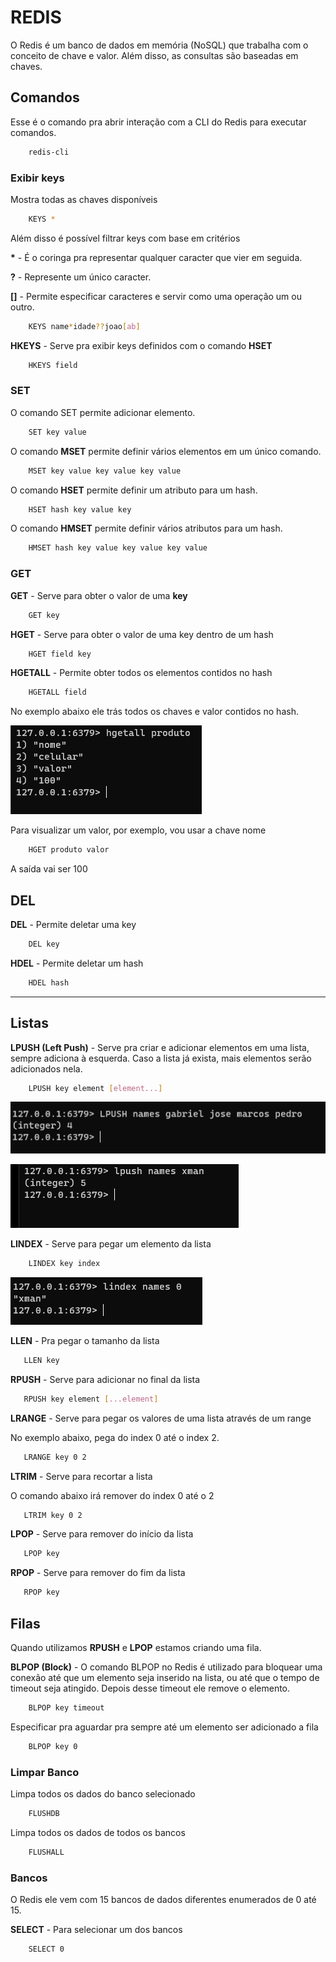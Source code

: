 # REDIS

O Redis é um banco de dados em memória (NoSQL) que trabalha com o conceito de chave e valor. Além disso, as consultas
são baseadas em chaves.

## Comandos

Esse é o comando pra abrir interação com a CLI do Redis para executar comandos.

```bash
    redis-cli
```

### Exibir keys

Mostra todas as chaves disponíveis

```bash
    KEYS *
```

Além disso é possível filtrar keys com base em critérios

**\*** - É o coringa pra representar qualquer caracter que vier em seguida.

**?** - Represente um único caracter.

**[]** - Permite especificar caracteres e servir como uma operação um ou outro.

```bash
    KEYS name*idade??joao[ab]
```

**HKEYS** - Serve pra exibir keys definidos com o comando **HSET**

```bash
    HKEYS field
```


### SET 


O comando SET permite adicionar elemento.

```bash
    SET key value
```

O comando **MSET** permite definir vários elementos em um único comando.

```bash
    MSET key value key value key value
```

O comando **HSET** permite definir um atributo para um hash.

```bash
    HSET hash key value key 
```

O comando **HMSET** permite definir vários atributos para um hash.

```bash
    HMSET hash key value key value key value
```

### GET 


**GET** - Serve para obter o valor de uma **key**

```bash
    GET key
```

**HGET** - Serve para obter o valor de uma key dentro de um hash

```bash
    HGET field key
```

**HGETALL** - Permite obter todos os elementos contidos no hash

```bash
    HGETALL field 
```

No exemplo abaixo ele trás todos os chaves e valor contidos no hash.

![Alt text](/img/image-3.png)

Para visualizar um valor, por exemplo, vou usar a chave nome

```bash
    HGET produto valor 
```
A saída vai ser 100

## DEL

**DEL** - Permite deletar uma key

```bash
    DEL key
```

**HDEL** - Permite deletar um hash

```bash
    HDEL hash
```

<hr>

## Listas 

**LPUSH (Left Push)** - Serve pra criar e adicionar elementos em uma lista, sempre adiciona à esquerda. Caso a lista já exista, mais elementos serão adicionados nela.

```bash
    LPUSH key element [element...]
```

![Alt text](/img/image.png)

![Alt text](/img/image-1.png)

**LINDEX** - Serve para pegar um elemento da lista 

```bash
    LINDEX key index
```

![Alt text](/img/image-2.png)

**LLEN** - Pra pegar o tamanho da lista

```bash
   LLEN key 
```

**RPUSH** - Serve para adicionar no final da lista

```bash
   RPUSH key element [...element]
```

**LRANGE** - Serve para pegar os valores de uma lista através de um range

No exemplo abaixo, pega do index 0 até o index 2.

```bash
   LRANGE key 0 2
```

**LTRIM** - Serve para recortar a lista

O comando abaixo irá remover do index 0 até o 2

```bash
   LTRIM key 0 2
```

**LPOP** - Serve para remover do início da lista

```bash
   LPOP key
```

**RPOP** - Serve para remover do fim da lista

```bash
   RPOP key
```


## Filas

Quando utilizamos **RPUSH** e **LPOP** estamos criando uma fila. 

**BLPOP (Block)** - O comando BLPOP no Redis é utilizado para bloquear uma conexão até que um elemento seja inserido na lista, ou até que o tempo de timeout seja atingido. Depois desse timeout ele remove o elemento.

```bash
    BLPOP key timeout
```

Especificar pra aguardar pra sempre até um elemento ser adicionado a fila 

```bash
    BLPOP key 0
```

### Limpar Banco

Limpa todos os dados do banco selecionado

```bash
    FLUSHDB
```

Limpa todos os dados de todos os bancos

```bash
    FLUSHALL
```

### Bancos

O Redis ele vem com 15 bancos de dados diferentes enumerados de 0 até 15.

**SELECT** - Para selecionar um dos bancos

```bash
    SELECT 0
```
